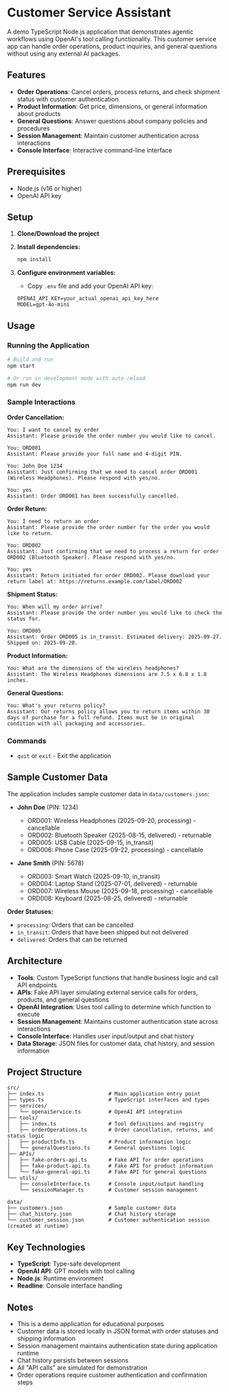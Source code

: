 # Customer Service Assistant

A demo TypeScript Node.js application that demonstrates agentic workflows using OpenAI's tool calling functionality. This customer service app can handle order operations, product inquiries, and general questions without using any external AI packages.

## Features

- **Order Operations**: Cancel orders, process returns, and check shipment status with customer authentication
- **Product Information**: Get price, dimensions, or general information about products
- **General Questions**: Answer questions about company policies and procedures
- **Session Management**: Maintain customer authentication across interactions
- **Console Interface**: Interactive command-line interface

## Prerequisites

- Node.js (v16 or higher)
- OpenAI API key

## Setup

1. **Clone/Download the project**

2. **Install dependencies:**
   ```bash
   npm install
   ```

3. **Configure environment variables:**
   - Copy `.env` file and add your OpenAI API key:
   ```
   OPENAI_API_KEY=your_actual_openai_api_key_here
   MODEL=gpt-4o-mini
   ```

## Usage

### Running the Application

```bash
# Build and run
npm start

# Or run in development mode with auto-reload
npm run dev
```

### Sample Interactions

**Order Cancellation:**
```
You: I want to cancel my order
Assistant: Please provide the order number you would like to cancel.

You: ORD001
Assistant: Please provide your full name and 4-digit PIN.

You: John Doe 1234
Assistant: Just confirming that we need to cancel order ORD001 (Wireless Headphones). Please respond with yes/no.

You: yes
Assistant: Order ORD001 has been successfully cancelled.
```

**Order Return:**
```
You: I need to return an order
Assistant: Please provide the order number for the order you would like to return.

You: ORD002
Assistant: Just confirming that we need to process a return for order ORD002 (Bluetooth Speaker). Please respond with yes/no.

You: yes
Assistant: Return initiated for order ORD002. Please download your return label at: https://returns.example.com/label/ORD002
```

**Shipment Status:**
```
You: When will my order arrive?
Assistant: Please provide the order number you would like to check the status for.

You: ORD005
Assistant: Order ORD005 is in_transit. Estimated delivery: 2025-09-27. Shipped on: 2025-09-20.
```

**Product Information:**
```
You: What are the dimensions of the wireless headphones?
Assistant: The Wireless Headphones dimensions are 7.5 x 6.8 x 1.8 inches.
```

**General Questions:**
```
You: What's your returns policy?
Assistant: Our returns policy allows you to return items within 30 days of purchase for a full refund. Items must be in original condition with all packaging and accessories.
```

### Commands

- `quit` or `exit` - Exit the application

## Sample Customer Data

The application includes sample customer data in `data/customers.json`:

- **John Doe** (PIN: 1234)
  - ORD001: Wireless Headphones (2025-09-20, processing) - cancellable
  - ORD002: Bluetooth Speaker (2025-08-15, delivered) - returnable
  - ORD005: USB Cable (2025-09-15, in_transit)
  - ORD006: Phone Case (2025-09-22, processing) - cancellable

- **Jane Smith** (PIN: 5678)
  - ORD003: Smart Watch (2025-09-10, in_transit)
  - ORD004: Laptop Stand (2025-07-01, delivered) - returnable
  - ORD007: Wireless Mouse (2025-09-18, processing) - cancellable
  - ORD008: Keyboard (2025-08-25, delivered) - returnable

**Order Statuses:**
- `processing`: Orders that can be cancelled
- `in_transit`: Orders that have been shipped but not delivered
- `delivered`: Orders that can be returned

## Architecture

- **Tools**: Custom TypeScript functions that handle business logic and call API endpoints
- **APIs**: Fake API layer simulating external service calls for orders, products, and general questions
- **OpenAI Integration**: Uses tool calling to determine which function to execute
- **Session Management**: Maintains customer authentication state across interactions
- **Console Interface**: Handles user input/output and chat history
- **Data Storage**: JSON files for customer data, chat history, and session information

## Project Structure

```
src/
├── index.ts                     # Main application entry point
├── types.ts                     # TypeScript interfaces and types
├── services/
│   └── openaiService.ts         # OpenAI API integration
├── tools/
│   ├── index.ts                 # Tool definitions and registry
│   ├── orderOperations.ts       # Order cancellation, returns, and status logic
│   ├── productInfo.ts           # Product information logic
│   └── generalQuestions.ts      # General questions logic
├── APIs/
│   ├── fake-orders-api.ts       # Fake API for order operations
│   ├── fake-product-api.ts      # Fake API for product information
│   └── fake-general-api.ts      # Fake API for general questions
└── utils/
    ├── consoleInterface.ts      # Console input/output handling
    └── sessionManager.ts        # Customer session management

data/
├── customers.json               # Sample customer data
├── chat_history.json            # Chat history storage
└── customer_session.json        # Customer authentication session (created at runtime)
```

## Key Technologies

- **TypeScript**: Type-safe development
- **OpenAI API**: GPT models with tool calling
- **Node.js**: Runtime environment
- **Readline**: Console interface handling

## Notes

- This is a demo application for educational purposes
- Customer data is stored locally in JSON format with order statuses and shipping information
- Session management maintains authentication state during application runtime
- Chat history persists between sessions
- All "API calls" are simulated for demonstration
- Order operations require customer authentication and confirmation steps

